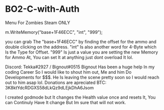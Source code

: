 # BO2-C-with-Auth

Menu For Zombies Steam ONLY

m.WriteMemory("base+1F46ECC", "int", "999");

you can grab The "base+1F46ECC" by finding the offset for the ammo and double clicking on the address.
"int" Is also another word for 4-Byte which Is the Type for Offset.
"999" Is just a value you are setting the new Memory for Ammo At, You can set It at anything just dont overload It lol.

Discord: Tekka#2927 / Bignout#0515
Bignout Has been a huge help In my coding Career So I would like to shout him out, Me and him Do Developments for $$$. He Is leaving the scene pretty soon so I would reach out to him asap lol.
Donations are apreciated BTC: 3K8ktYdcRDGXS58dLkQz9dLEjkDhA6Jsom


I created godmode but It changes the Health value once and resets It, You can Continuly Have It change But Im sure that will not work.

